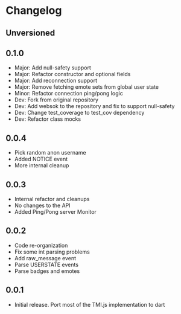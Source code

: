 # Changelog

## Unversioned

## 0.1.0
* Major: Add null-safety support
* Major: Refactor constructor and optional fields
* Major: Add reconnection support
* Major: Remove fetching emote sets from global user state
* Minor: Refactor connection ping/pong logic
* Dev: Fork from original repository
* Dev: Add websok to the repository and fix to support null-safety
* Dev: Change test_coverage to test_cov dependency
* Dev: Refactor class mocks

## 0.0.4

* Pick random anon username
* Added NOTICE event
* More internal cleanup

## 0.0.3

* Internal refactor and cleanups
* No changes to the API
* Added Ping/Pong server Monitor

## 0.0.2

* Code re-organization
* Fix some int parsing problems
* Add raw_message event
* Parse USERSTATE events
* Parse badges and emotes

## 0.0.1

- Initial release. Port most of the TMI.js implementation to dart
